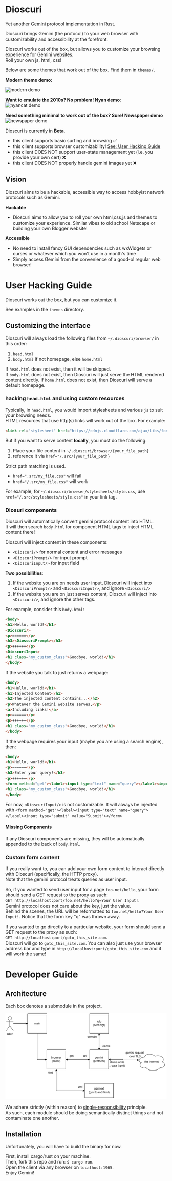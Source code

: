 # Dioscuri

Yet another [Gemini](http://portal.mozz.us/gemini/geminiprotocol.net/) protocol implementation in Rust.  

Dioscuri brings Gemini (the protocol) to your web browser with customizability and accessibility at the forefront.  

Dioscuri works out of the box, but allows you to customize your browsing experience for Gemini websites.  
Roll your own js, html, css!  

Below are some themes that work out of the box. Find them in `themes/`.  

**Modern theme demo:**  

![modern demo](docs/modern.gif)

**Want to emulate the 2010s? No problem! Nyan demo**:  
![nyancat demo](docs/nyan.gif)  

**Need something minimal to work out of the box? Sure! Newspaper demo**  
![newspaper demo](docs/newspaper.gif)

Dioscuri is currently in **Beta**.
- this client supports basic surfing and browsing :white_check_mark:
- this client supports browser customizability! [See: User Hacking Guide](#user-hacking-guide)
- this client DOES NOT support user-state management yet (i.e. you provide your own cert) :x:
- this client DOES NOT properly handle gemini images yet :x:

## Vision
Dioscuri aims to be a hackable, accessible way to access hobbyist network protocols such as Gemini.

**Hackable**
- Dioscuri aims to allow you to roll your own html,css,js and themes to customize your experience.
  Similar vibes to old school Netscape or building your own Blogger website!

**Accessible**
- No need to install fancy GUI dependencies such as wxWidgets or curses or whatever which you won't use in a month's time
- Simply access Gemini from the convenience of a good-ol regular web browser!

# User Hacking Guide

Dioscuri works out the box, but you can customize it.

See examples in the `themes` directory.

## Customizing the interface

Dioscuri will always load the following files from `~/.dioscuri/browser/` in this order:  
1. `head.html`
2. `body.html` if not homepage, else `home.html`

If `head.html` does not exist, then it will be skipped.  
If `body.html` does not exist, then Dioscuri will just serve the HTML rendered content directly.
If `home.html` does not exist, then Dioscuri will serve a default homepage.

### hacking `head.html` and using custom resources

Typically, in `head.html`, you would import stylesheets and various `js` to suit your browsing needs.  
HTML resources that use http(s) links will work out of the box. For example:  
``` html
<link rel="stylesheet" href="https://cdnjs.cloudflare.com/ajax/libs/font-awesome/6.5.2/css/all.min.css" />
```

But if you want to serve content **locally**, you must do the following:  
1. Place your file content in `~/.dioscuri/browser/{your_file_path}`  
2. reference it via `href="/.src/{your_file_path}`

Strict path matching is used.
- `href=".src/my_file.css"` will fail
- `href="/.src/my_file.css"` will work

For example, for `~/.dioscuri/browser/stylesheets/style.css`, use `href="/.src/stylesheets/style.css"` in your link tag.  

### Diosuri components
Dioscuri will automatically convert gemini protocol content into HTML.  
It will then search `body.html` for component HTML tags to inject HTML content there!  

Dioscuri will inject content in these components:
- `<Dioscuri/>` for normal content and error messages
- `<DioscuriPrompt/>` for input prompt
- `<DioscuriInput/>` for input field

**Two possibilities**:  
1. If the website you are on needs user input, Dioscuri will inject into `<DioscuriPrompt/>` and `<DioscuriInput/>`, and ignore `<Dioscuri/>`
2. If the website you are on just serves content, Dioscuri will inject into `<Dioscuri/>`, and ignore the other tags.

For example, consider this `body.html`:  
``` html
<body>
<h1>Hello, world!</h1>
<Dioscuri/>
<p>======</p> 
<h3><DioscuriPrompt></h3>
<p>++++++</p>
<DioscuriInput>
<h1 class="my_custom_class">Goodbye, world!</h1>
</body>
```  

If the website you talk to just returns a webpage:  

```html
<body>
<h1>Hello, world!</h1>
<h1>Injected Content</h1>
<h2>The injected content contains...</h2>
<p>Whatever the Gemini website serves,</p>
<a>Including links!</a>
<p>======</p> 
<p>++++++</p>
<h1 class="my_custom_class">Goodbye, world!</h1>
</body>
```

If the webpage requires your input (maybe you are using a search engine), then:  

``` html  
<body>
<h1>Hello, world!</h1>
<p>======</p> 
<h3>Enter your query!</h3>
<p>++++++</p>
<form method="get"><label><input type="text" name="query"></label><input type="submit" value="Submit"></form>
<h1 class="my_custom_class">Goodbye, world!</h1>
</body>
```  

For now, `<DioscuriInput/>` is not customizable. It will always be injected with `<form method="get"><label><input type="text" name="query"></label><input type="submit" value="Submit"></form>`  

#### Missing Components
If any Dioscuri components are missing, they will be automatically appended to the back of `body.html`.  

### Custom form content

If you really want to, you can add your own form content to interact directly with Dioscuri (specifically, the HTTP proxy).  
Note that the gemini protocol treats queries as user input.  

So, if you wanted to send user input for a page `foo.net/hello`, your form should send a GET request to the proxy as such:  
`GET http://localhost:port/foo.net/hello?q=Your User Input!`.  
Gemini protocol does not care about the key, just the value.  
Behind the scenes, the URL will be reformatted to `foo.net/hello?Your User Input!`. Notice that the form key "q" was thrown away.  

If you wanted to go directly to a particular website, your form should send a GET request to the proxy as such:  
`GET http://localhost:port/goto_this_site.com`.  
Dioscuri will go to `goto_this_site.com`. You can also just use your browser address bar and type in `http://localhost:port/goto_this_site.com` and it will work the same!  

# Developer Guide

## Architecture  

Each box denotes a submodule in the project.

![docs/](docs/arch.png)

We adhere strictly (within reason) to [single-responsibility](https://en.wikipedia.org/wiki/Single-responsibility_principle) principle.  
As such, each module should be doing semantically distinct things and not contaminate one another.  

## Installation
Unfortunately, you will have to build the binary for now.  

First, install cargo/rust on your machine.  
Then, fork this repo and run: `$ cargo run`.  
Open the client via any browser on `localhost:1965`.  
Enjoy Gemini!  
